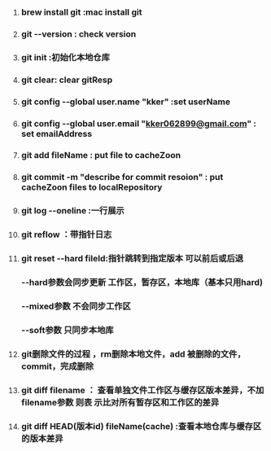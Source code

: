 



1. ### brew install git :mac install git

2. ### git --version : check version

3. ### git init :初始化本地仓库

4. ### git clear: clear gitResp

5. ### git config --global user.name "kker" :set userName

6. ### git config --global user.email "kker062899@gmail.com" : set emailAddress

7. ### git add fileName : put file to cacheZoon

8. ### git commit -m "describe for commit resoion" : put cacheZoon files to localRepository

9. ### git log --oneline :一行展示

10. ### git reflow ：带指针日志

11. ### git reset --hard fileId:指针跳转到指定版本 可以前后或后退 

    ### 	--hard参数会同步更新 工作区，暂存区，本地库（基本只用hard)

    ### 	--mixed参数 不会同步工作区

    ### 	--soft参数 只同步本地库

12. ###  git删除文件的过程 ，rm删除本地文件，add 被删除的文件，commit，完成删除

13. ### git diff filename ： 查看单独文件工作区与缓存区版本差异，不加filename参数 则表   示比对所有暂存区和工作区的差异

14. ### git diff HEAD(版本id)  fileName(cache)  :查看本地仓库与缓存区的版本差异

